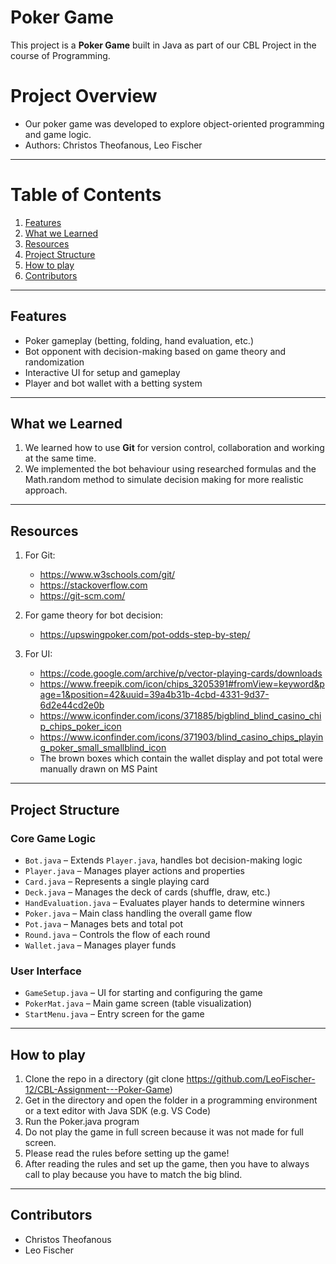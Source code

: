 # Poker Game
This project is a **Poker Game** built in Java as part of our CBL Project in the course of Programming.

# Project Overview
- Our poker game was developed to explore object-oriented programming and game logic.
- Authors: Christos Theofanous, Leo Fischer

---

# Table of Contents
1. [Features](#features)
2. [What we Learned](#what-we-learned)
3. [Resources](#resources)
4. [Project Structure](#project-structure)
6. [How to play](#how-to-play)
7. [Contributors](#contributors)

---

## Features
- Poker gameplay (betting, folding, hand evaluation, etc.)
- Bot opponent with decision-making based on game theory and randomization
- Interactive UI for setup and gameplay
- Player and bot wallet with a betting system

---

## What we Learned
1. We learned how to use **Git** for version control, collaboration and working at the same time.
2. We implemented the bot behaviour using researched formulas and the Math.random method to simulate decision making for more realistic approach.

---

## Resources
1. For Git:
   - https://www.w3schools.com/git/
   - https://stackoverflow.com
   - https://git-scm.com/

2. For game theory for bot decision:
   - https://upswingpoker.com/pot-odds-step-by-step/

3. For UI:
   - https://code.google.com/archive/p/vector-playing-cards/downloads
   - https://www.freepik.com/icon/chips_3205391#fromView=keyword&page=1&position=42&uuid=39a4b31b-4cbd-4331-9d37-6d2e44cd2e0b
   - https://www.iconfinder.com/icons/371885/bigblind_blind_casino_chip_chips_poker_icon
   - https://www.iconfinder.com/icons/371903/blind_casino_chips_playing_poker_small_smallblind_icon
   - The brown boxes which contain the wallet display and pot total were manually drawn on MS Paint
  
---

## Project Structure

### Core Game Logic
- `Bot.java` – Extends `Player.java`, handles bot decision-making logic  
- `Player.java` – Manages player actions and properties  
- `Card.java` – Represents a single playing card  
- `Deck.java` – Manages the deck of cards (shuffle, draw, etc.)  
- `HandEvaluation.java` – Evaluates player hands to determine winners  
- `Poker.java` – Main class handling the overall game flow  
- `Pot.java` – Manages bets and total pot  
- `Round.java` – Controls the flow of each round  
- `Wallet.java` – Manages player funds  

### User Interface
- `GameSetup.java` – UI for starting and configuring the game  
- `PokerMat.java` – Main game screen (table visualization)  
- `StartMenu.java` – Entry screen for the game

---

## How to play
1. Clone the repo in a directory (git clone https://github.com/LeoFischer-12/CBL-Assignment---Poker-Game)
2. Get in the directory and open the folder in a programming environment or a text editor with Java SDK (e.g. VS Code)
3. Run the Poker.java program
4. Do not play the game in full screen because it was not made for full screen.
5. Please read the rules before setting up the game!
6. After reading the rules and set up the game, then you have to always call to play because you have to match the big blind.

---

## Contributors
- Christos Theofanous
- Leo Fischer
